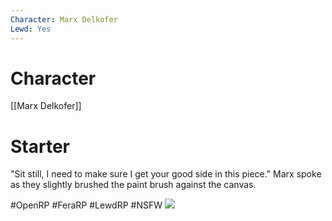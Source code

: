 ```yaml
---
Character: Marx Delkofer
Lewd: Yes
---
```

# Character
[[Marx Delkofer]]

# Starter
"Sit still, I need to make sure I get your good side in this piece." Marx spoke as they slightly brushed the paint brush against the canvas.


#OpenRP #FeraRP #LewdRP  #NSFW
![](2241087d61f028ad56ffcaabb395c0cb.jpg)